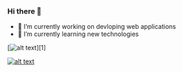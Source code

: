 ### Hi there 👋

- 🔭 I’m currently working on devloping web applications
- 🌱 I’m currently learning new technologies

[![alt text][1.1]][1]

[![alt text][2.1]][2]

[1.1]: https://i.imgur.com/tXSoThF.png

[2.1]:https://i.imgur.com/P3YfQoD.png 

[2]: https://www.facebook.com/kattamuri.saiteja/
